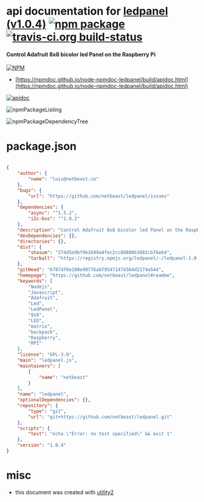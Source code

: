 # api documentation for  [ledpanel (v1.0.4)](https://github.com/netbeast/ledpanel#readme)  [![npm package](https://img.shields.io/npm/v/npmdoc-ledpanel.svg?style=flat-square)](https://www.npmjs.org/package/npmdoc-ledpanel) [![travis-ci.org build-status](https://api.travis-ci.org/npmdoc/node-npmdoc-ledpanel.svg)](https://travis-ci.org/npmdoc/node-npmdoc-ledpanel)
#### Control Adafruit 8x8 bicolor led Panel on the Raspberry Pi

[![NPM](https://nodei.co/npm/ledpanel.png?downloads=true&downloadRank=true&stars=true)](https://www.npmjs.com/package/ledpanel)

- [https://npmdoc.github.io/node-npmdoc-ledpanel/build/apidoc.html](https://npmdoc.github.io/node-npmdoc-ledpanel/build/apidoc.html)

[![apidoc](https://npmdoc.github.io/node-npmdoc-ledpanel/build/screenCapture.buildCi.browser.%252Ftmp%252Fbuild%252Fapidoc.html.png)](https://npmdoc.github.io/node-npmdoc-ledpanel/build/apidoc.html)

![npmPackageListing](https://npmdoc.github.io/node-npmdoc-ledpanel/build/screenCapture.npmPackageListing.svg)

![npmPackageDependencyTree](https://npmdoc.github.io/node-npmdoc-ledpanel/build/screenCapture.npmPackageDependencyTree.svg)



# package.json

```json

{
    "author": {
        "name": "luis@netbeast.co"
    },
    "bugs": {
        "url": "https://github.com/netbeast/ledpanel/issues"
    },
    "dependencies": {
        "async": "^1.5.2",
        "i2c-bus": "^1.0.2"
    },
    "description": "Control Adafruit 8x8 bicolor led Panel on the Raspberry Pi",
    "devDependencies": {},
    "directories": {},
    "dist": {
        "shasum": "274d5e9bf9b1689a4fec2cc80880b3882cb76e64",
        "tarball": "https://registry.npmjs.org/ledpanel/-/ledpanel-1.0.4.tgz"
    },
    "gitHead": "67874f6e100e90776abf95471474364d2174a544",
    "homepage": "https://github.com/netbeast/ledpanel#readme",
    "keywords": [
        "Nodejs",
        "Javascript",
        "Adafruit",
        "Led",
        "LedPanel",
        "8x8",
        "LED",
        "matrix",
        "backpack",
        "Raspberry",
        "RPI"
    ],
    "license": "GPL-3.0",
    "main": "ledpanel.js",
    "maintainers": [
        {
            "name": "netbeast"
        }
    ],
    "name": "ledpanel",
    "optionalDependencies": {},
    "repository": {
        "type": "git",
        "url": "git+https://github.com/netbeast/ledpanel.git"
    },
    "scripts": {
        "test": "echo \"Error: no test specified\" && exit 1"
    },
    "version": "1.0.4"
}
```



# misc
- this document was created with [utility2](https://github.com/kaizhu256/node-utility2)
